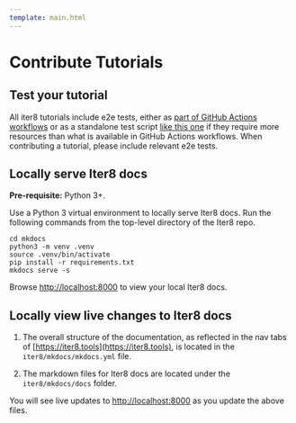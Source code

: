 ```yaml
---
template: main.html
---
```


# Contribute Tutorials

## Test your tutorial
All iter8 tutorials include e2e tests, either as [part of GitHub Actions workflows](https://github.com/iter8-tools/iter8/blob/master/.github/workflows/e2e-tests.yaml) or as a standalone test script [like this one](https://github.com/iter8-tools/iter8/blob/master/samples/knative/mirroring/e2etest.sh) if they require more resources than what is available in GitHub Actions workflows. When contributing a tutorial, please include relevant e2e tests.

## Locally serve Iter8 docs
**Pre-requisite:** Python 3+. 

Use a Python 3 virtual environment to locally serve Iter8 docs. Run the following commands from the top-level directory of the Iter8 repo.

```shell
cd mkdocs
python3 -m venv .venv
source .venv/bin/activate
pip install -r requirements.txt
mkdocs serve -s
```

Browse [http://localhost:8000](http://localhost:8000) to view your local Iter8 docs.

## Locally view live changes to Iter8 docs
1. The overall structure of the documentation, as reflected in the nav tabs of [https://iter8.tools](https://iter8.tools), is located in the `iter8/mkdocs/mkdocs.yml` file.

2. The markdown files for Iter8 docs are located under the `iter8/mkdocs/docs` folder.

You will see live updates to [http://localhost:8000](http://localhost:8000) as you update the above files.
